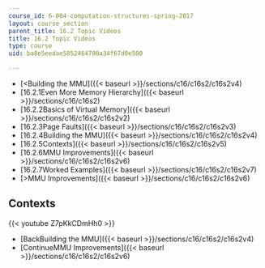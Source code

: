 ```yaml
---
course_id: 6-004-computation-structures-spring-2017
layout: course_section
parent_title: 16.2 Topic Videos
title: 16.2 Topic Videos
type: course
uid: ba8e5eedae5852464700a34f67d0e500

---
```


*   [<Building the MMU]({{< baseurl >}}/sections/c16/c16s2/c16s2v4)
*   [16.2.1Even More Memory Hierarchy]({{< baseurl >}}/sections/c16/c16s2)
*   [16.2.2Basics of Virtual Memory]({{< baseurl >}}/sections/c16/c16s2/c16s2v2)
*   [16.2.3Page Faults]({{< baseurl >}}/sections/c16/c16s2/c16s2v3)
*   [16.2.4Building the MMU]({{< baseurl >}}/sections/c16/c16s2/c16s2v4)
*   [16.2.5Contexts]({{< baseurl >}}/sections/c16/c16s2/c16s2v5)
*   [16.2.6MMU Improvements]({{< baseurl >}}/sections/c16/c16s2/c16s2v6)
*   [16.2.7Worked Examples]({{< baseurl >}}/sections/c16/c16s2/c16s2v7)
*   [\>MMU Improvements]({{< baseurl >}}/sections/c16/c16s2/c16s2v6)

Contexts
--------

{{< youtube Z7pKkCDmHh0 >}}

*   [BackBuilding the MMU]({{< baseurl >}}/sections/c16/c16s2/c16s2v4)
*   [ContinueMMU Improvements]({{< baseurl >}}/sections/c16/c16s2/c16s2v6)